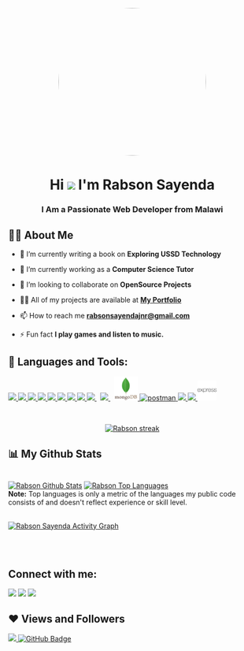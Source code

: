 <a href="#"><p align="center"><img width="300px" height="300px" style="border-radius: 50%;"  src="https://avatars.githubusercontent.com/u/31789242?v=4" /></p></a>

<h1 align="center">Hi <img src="https://raw.githubusercontent.com/MartinHeinz/MartinHeinz/master/wave.gif" width="30px"> I'm Rabson Sayenda</h1>
<h3 align="center">I Am a Passionate Web Developer from Malawi</h3>


## 🙋‍♂️ About Me

- 🔭 I’m currently writing a book on **Exploring USSD Technology**

- 🌱 I’m currently working as a **Computer Science Tutor**

- 👯 I’m looking to collaborate on **OpenSource Projects**

- 👨‍💻 All of my projects are available at **[My Portfolio](https://rabsonsayenda.netlify.app/)**

- 📫 How to reach me **rabsonsayendajnr@gmail.com**

- ⚡ Fun fact **I play games and listen to music.**

## 🚀 Languages and Tools:

<p align="left"> 
    <a href="https://www.java.com" target="_blank"> <img src="https://img.icons8.com/color/48/000000/java-coffee-cup-logo.png"/> </a>
    <a href="https://reactjs.org/" target="_blank"> <img src="https://img.icons8.com/color/48/000000/react-native.png"/> </a>
    <a href="https://spring.io/projects/spring-boot" target="_blank"> <img src="https://img.icons8.com/color/48/000000/spring-logo.png"/> </a> 
    <a href="https://developer.mozilla.org/en-US/docs/Web/JavaScript" target="_blank"> <img src="https://img.icons8.com/color/48/000000/javascript.png"/> </a> 
    <a href="https://www.w3.org/html/" target="_blank"> <img src="https://img.icons8.com/color/48/000000/html-5.png"/> </a> 
    <a href="https://www.w3schools.com/css/" target="_blank"> <img src="https://img.icons8.com/color/48/000000/css3.png"/> </a> 
    <a href="https://getbootstrap.com" target="_blank"> <img src="https://img.icons8.com/color/48/000000/bootstrap.png"/> </a> 
    <a href="https://www.python.org" target="_blank"> <img src="https://img.icons8.com/color/48/000000/python.png"/> </a> 
    <a style="padding-right:8px;" href="https://nodejs.org" target="_blank"> <img src="https://img.icons8.com/color/48/000000/nodejs.png"/> </a> 
    <a style="padding-right:8px;" href="https://www.mysql.com/" target="_blank"> <img src="https://img.icons8.com/fluent/50/000000/mysql-logo.png"/> </a>
    <a href="https://www.mongodb.com/" target="_blank"> <img src="https://raw.githubusercontent.com/devicons/devicon/master/icons/mongodb/mongodb-original-wordmark.svg" alt="mongodb" width="48" height="48"/> </a>  
    <a href="https://postman.com" target="_blank"> <img src="https://www.vectorlogo.zone/logos/getpostman/getpostman-icon.svg" alt="postman" width="45" height="45"/> </a>   
    <a href="https://git-scm.com/" target="_blank"> <img src="https://img.icons8.com/color/48/000000/git.png"/> </a> 
    <a href="https://redux.js.org" target="_blank"> <img src="https://img.icons8.com/color/48/000000/redux.png"/> </a>
    <a href="https://expressjs.com" target="_blank"> <img src="https://raw.githubusercontent.com/devicons/devicon/master/icons/express/express-original-wordmark.svg" alt="express" width="40" height="40"/> </a>
</p>

<!-- [![React Badge](https://img.shields.io/badge/-React-61DBFB?style=for-the-badge&labelColor=black&logo=react&logoColor=61DBFB)](#)  [![Javascript Badge](https://img.shields.io/badge/-Javascript-F0DB4F?style=for-the-badge&labelColor=black&logo=javascript&logoColor=F0DB4F)](#) [![Typescript Badge](https://img.shields.io/badge/-Typescript-007acc?style=for-the-badge&labelColor=black&logo=typescript&logoColor=007acc)](#) [![Nodejs Badge](https://img.shields.io/badge/-Nodejs-3C873A?style=for-the-badge&labelColor=black&logo=node.js&logoColor=3C873A)](#) [![GraphQL Badge](https://img.shields.io/badge/-GraphQl-e535ab?style=for-the-badge&labelColor=black&logo=node.js&logoColor=e535ab)](#) -->
<br/>

<p align="center">
    <a href="https://github.com/Rab-son/github-readme-streak-stats">
        <img title="🔥 Get streak stats for your profile at git.io/streak-stats" alt="Rabson streak" src="https://github-readme-streak-stats.herokuapp.com/?user=Rab-son&theme=black-ice&hide_border=true&stroke=0000&background=060A0CD0"/>
    </a>
</p>

## 📊 My Github Stats

  <br/>
    <a href="https://github.com/Rab-son/github-readme-stats">
    <img alt="Rabson Github Stats" src="https://github-readme-stats.vercel.app/api?username=Rab-son&show_icons=true&count_private=true&theme=react&hide_border=true&bg_color=0D1117" /></a>
  <a href="https://github.com/Rab-son/github-readme-stats"><img alt="Rabson Top Languages" src="https://github-readme-stats.vercel.app/api/top-langs/?username=Rab-son&langs_count=8&count_private=true&layout=compact&theme=react&hide_border=true&bg_color=0D1117" /></a>
  <br/>
  <b>Note:</b> Top languages is only a metric of the languages my public code consists of and doesn't reflect experience or skill level.


<br/>
<br/>

<a href="https://github.com/Rab-son/github-readme-activity-graph"><img alt="Rabson Sayenda Activity Graph" src="https://activity-graph.herokuapp.com/graph?username=Rab-son&bg_color=0D1117&color=5BCDEC&line=5BCDEC&point=FFFFFF&hide_border=true" /></a>

<br/>
<br/>

## Connect with me:
<p align="left">

<a href = "https://www.linkedin.com/in/rabson-sayenda-malawi/"><img src="https://img.icons8.com/fluent/48/000000/linkedin.png"/></a>
<a href = "https://www.youtube.com/channel/UCm1fOynL6sD3bFJYTCWnOEw"><img src="https://img.icons8.com/color/48/000000/youtube-play.png"/></a>
<a href = "https://api.whatsapp.com/send/?phone=%2B265886788210&text&app_absent=0"><img src="https://img.icons8.com/color/48/000000/whatsapp.png"/></a>
</p>

## ❤ Views and Followers
<a href="https://github.com/Rab-son/github-profile-views-counter">
    <img src="https://komarev.com/ghpvc/?username=Rab-son">
</a>
<a href="https://github.com/Rab-son?tab=followers"><img src="https://img.shields.io/github/followers/Rab-son?label=Followers&style=social" alt="GitHub Badge"></a>
